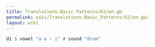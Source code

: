 ```yaml
---
title: Translations:Basic Patterns/62/en-gb
permalink: wiki/Translations:Basic_Patterns/62/en-gb/
layout: wiki
---
```


``` Haskell
d1 $ vowel "a o ~ i" # sound "drum" 
```
